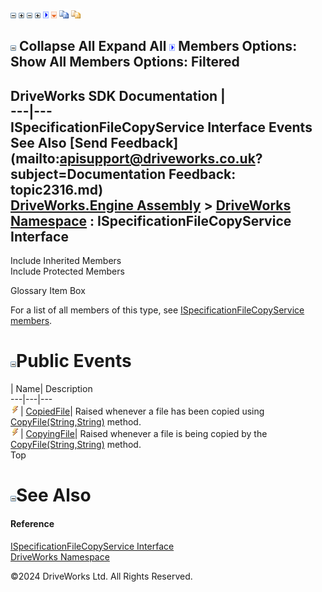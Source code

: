 ![](dotnetimages/collapse.gif) ![](dotnetimages/expand.gif) ![](dotnetimages/collapse.gif) ![](dotnetimages/expand.gif) ![](dotnetimages/drpdown.gif) ![](dotnetimages/drpdown_orange.gif) ![](dotnetimages/copycode.gif) ![](dotnetimages/copycodeHighlight.gif)

![](dotnetimages/collapse.gif) Collapse All Expand All ![](dotnetimages/drpdown.gif) Members Options: Show All  Members Options: Filtered   
---  
DriveWorks SDK Documentation  |   
---|---  
ISpecificationFileCopyService Interface Events   
See Also [Send Feedback](mailto:apisupport@driveworks.co.uk?subject=Documentation Feedback: topic2316.md)  
[DriveWorks.Engine Assembly](topic2156.md) > [DriveWorks Namespace](topic2159.md) : ISpecificationFileCopyService Interface  
---  
  
Include Inherited Members    
Include Protected Members    


Glossary Item Box

For a list of all members of this type, see [ISpecificationFileCopyService members](topic2317.md).

# ![](dotnetimages/collapse.gif)Public Events

| Name| Description  
---|---|---  
![ Event](dotnetimages/Event.gif)| [CopiedFile](topic2329.md)| Raised whenever a file has been copied using [CopyFile(String,String)](topic2326.md) method.   
![ Event](dotnetimages/Event.gif)| [CopyingFile](topic2330.md)| Raised whenever a file is being copied by the [CopyFile(String,String)](topic2326.md) method.   
Top

# ![](dotnetimages/collapse.gif)See Also

#### Reference

[ISpecificationFileCopyService Interface](topic2316.md)   
[DriveWorks Namespace](topic2159.md)

©2024 DriveWorks Ltd. All Rights Reserved.
